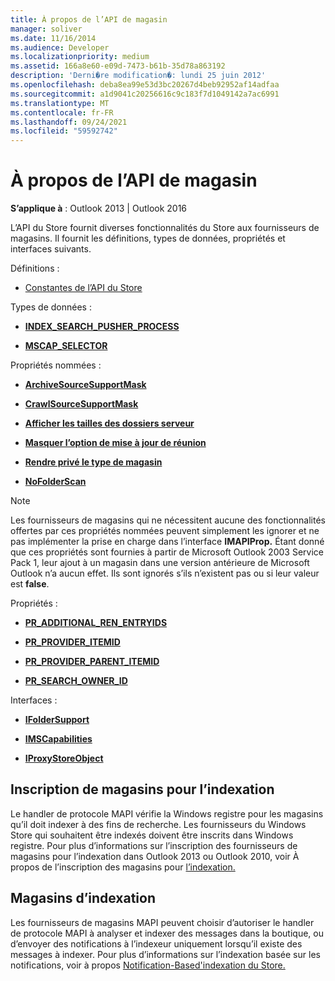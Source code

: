 ```yaml
---
title: À propos de l’API de magasin
manager: soliver
ms.date: 11/16/2014
ms.audience: Developer
ms.localizationpriority: medium
ms.assetid: 166a8e60-e09d-7473-b61b-35d78a863192
description: 'Derni�re modification�: lundi 25 juin 2012'
ms.openlocfilehash: deba8ea99e53d3bc20267d4beb92952af14adfaa
ms.sourcegitcommit: a1d9041c20256616c9c183f7d1049142a7ac6991
ms.translationtype: MT
ms.contentlocale: fr-FR
ms.lasthandoff: 09/24/2021
ms.locfileid: "59592742"
---
```

# <a name="about-the-store-api"></a>À propos de l’API de magasin

  
  
**S’applique à** : Outlook 2013 | Outlook 2016 
  
L’API du Store fournit diverses fonctionnalités du Store aux fournisseurs de magasins. Il fournit les définitions, types de données, propriétés et interfaces suivants.
  
Définitions :
  
- [Constantes de l’API du Store](mapi-constants.md)
    
Types de données :
  
- **[INDEX_SEARCH_PUSHER_PROCESS](index_search_pusher_process.md)**
    
- **[MSCAP_SELECTOR](mscap_selector.md)**
    
Propriétés nommées :
  
- **[ArchiveSourceSupportMask](archivesourcesupportmask.md)**
    
- **[CrawlSourceSupportMask](crawlsourcesupportmask.md)**
    
- **[Afficher les tailles des dossiers serveur](display-server-folder-sizes-property.md)**
    
- **[Masquer l’option de mise à jour de réunion](hide-meeting-update-option-property.md)**
    
- **[Rendre privé le type de magasin](make-store-type-private-property.md)**
    
- **[NoFolderScan](nofolderscan.md)**
    
> [!NOTE]
> Les fournisseurs de magasins qui ne nécessitent aucune des fonctionnalités offertes par ces propriétés nommées peuvent simplement les ignorer et ne pas implémenter la prise en charge dans l’interface **IMAPIProp.** Étant donné que ces propriétés sont fournies à partir de Microsoft Outlook 2003 Service Pack 1, leur ajout à un magasin dans une version antérieure de Microsoft Outlook n’a aucun effet. Ils sont ignorés s’ils n’existent pas ou si leur valeur est **false**. 
  
Propriétés :
  
- **[PR_ADDITIONAL_REN_ENTRYIDS](pidtagadditionalrenentryids-canonical-property.md)**
    
- **[PR_PROVIDER_ITEMID](pidtagprovideritemid-canonical-property.md)**
    
- **[PR_PROVIDER_PARENT_ITEMID](pidtagproviderparentitemid-canonical-property.md)**
    
- **[PR_SEARCH_OWNER_ID](pidtagsearchownerid-canonical-property.md)**
    
Interfaces :
  
- **[IFolderSupport](ifoldersupportiunknown.md)**
    
- **[IMSCapabilities](imscapabilitiesiunknown.md)**
    
- **[IProxyStoreObject](iproxystoreobject.md)**
    
## <a name="registering-stores-for-indexing"></a>Inscription de magasins pour l’indexation

Le handler de protocole MAPI vérifie la Windows registre pour les magasins qu’il doit indexer à des fins de recherche. Les fournisseurs du Windows Store qui souhaitent être indexés doivent être inscrits dans Windows registre. Pour plus d’informations sur l’inscription des fournisseurs de magasins pour l’indexation dans Outlook 2013 ou Outlook 2010, voir À propos de l’inscription des magasins pour [l’indexation.](about-registering-stores-for-indexing.md)
  
## <a name="indexing-stores"></a>Magasins d’indexation

Les fournisseurs de magasins MAPI peuvent choisir d’autoriser le handler de protocole MAPI à analyser et indexer des messages dans la boutique, ou d’envoyer des notifications à l’indexeur uniquement lorsqu’il existe des messages à indexer. Pour plus d’informations sur l’indexation basée sur les notifications, voir à propos [Notification-Based'indexation du Store.](about-notification-based-store-indexing.md)
  

